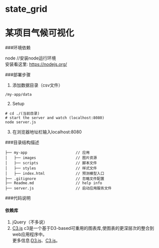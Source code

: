 # state_grid
某项目气候可视化
===========================

###环境依赖

node
//安装node运行环境   
安装看这里: https://nodejs.org/

###部署步骤
1. 添加数据目录（csv文件）  
``` 
/my-app/data
```
2. Setup   
```
# cd ./(当前目录)  
# start the server and watch (localhost:8080)    
node server.js
```
3. 在浏览器地址栏输入localhost:8080 


###目录结构描述
```
├── my-app                      // 应用  
│   ├── images                  // 图片资源  
│   ├── scripts                 // 脚本文件  
│   ├── styles                  // 样式文件  
│   ├── index.html              // 预测模型入口
├── .gitignore                  // 忽略文件配置  
├── Readme.md                   // help info  
├── server.js                   // 启动应用服务文件  
```

###代码说明
#### 依赖库
1. jQuery（不多说）
2. [C3.js](http://c3js.org)
c3是一个基于D3-based可重用的图表库,使图表的更深层次的整合到web应用程序中。  
更多信息:[D3.js](https://d3js.org/)、[C3.js](http://c3js.org)。




























